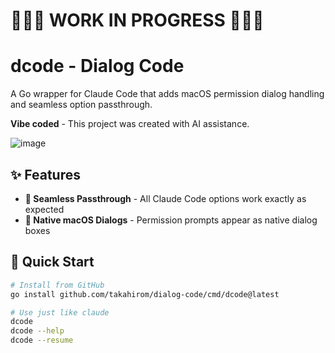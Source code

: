 # 🚧🚧🚧 WORK IN PROGRESS 🚧🚧🚧

# dcode - Dialog Code

A Go wrapper for Claude Code that adds macOS permission dialog handling and seamless option passthrough.

**Vibe coded** - This project was created with AI assistance.

![image](https://github.com/user-attachments/assets/b217ab55-0586-40ec-bc09-82d37e9b3b19)

## ✨ Features

- **🔄 Seamless Passthrough** - All Claude Code options work exactly as expected
- **💬 Native macOS Dialogs** - Permission prompts appear as native dialog boxes

## 🚀 Quick Start

```bash
# Install from GitHub
go install github.com/takahirom/dialog-code/cmd/dcode@latest

# Use just like claude
dcode
dcode --help
dcode --resume
```
